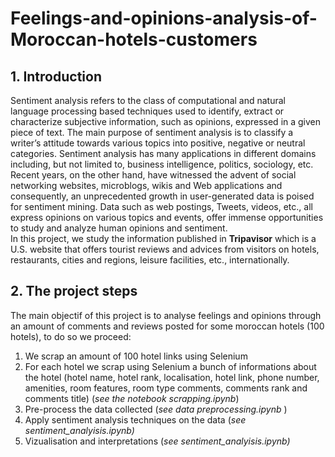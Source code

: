 # Feelings-and-opinions-analysis-of-Moroccan-hotels-customers
<h2>1. Introduction</h2>
Sentiment analysis refers to the class of computational and natural language processing based techniques used to identify, extract or characterize subjective information, such as opinions, expressed in a given piece of text. The main purpose of sentiment analysis is to classify a writer’s attitude towards various topics into positive, negative or neutral categories. Sentiment analysis has many applications in different domains including, but not limited to, business intelligence, politics, sociology, etc. Recent years, on the other hand, have witnessed the advent of social networking websites, microblogs, wikis and Web applications and consequently, an unprecedented growth in user-generated data is poised for sentiment mining. Data such as web postings, Tweets, videos, etc., all express opinions on various topics and events, offer immense opportunities to study and analyze human opinions and sentiment.<br> In this project, we study the information published in <b>Tripavisor</b> which is a U.S. website that offers tourist reviews and advices from visitors on hotels, restaurants, cities and regions, leisure facilities, etc., internationally.
<h2>2. The project steps</h2>
The main objectif of this project is to analyse feelings and opinions through an amount of comments and reviews posted for some moroccan hotels (100 hotels), to do so we proceed:
<ol>
<li>We scrap an amount of 100 hotel links using Selenium</li>
<li>For each hotel we scrap using Selenium a bunch of informations about the hotel (hotel name, hotel rank, localisation,	hotel link, phone number,	amenities,	room features,	room type	comments, comments rank and comments title) (<i>see the notebook scrapping.ipynb</i>)</li>

<li>Pre-process the data collected (<i>see data preprocessing.ipynb </i>)</li>
<li>Apply sentiment analysis techniques on the data (<i>see sentiment_analyisis.ipynb)</i></li>
<li>Vizualisation and interpretations (<i>see sentiment_analyisis.ipynb)</li>
</ol>


